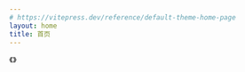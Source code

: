 ```yaml
---
# https://vitepress.dev/reference/default-theme-home-page
layout: home
title: 首页
---
```


<HomeLayout />
《》
